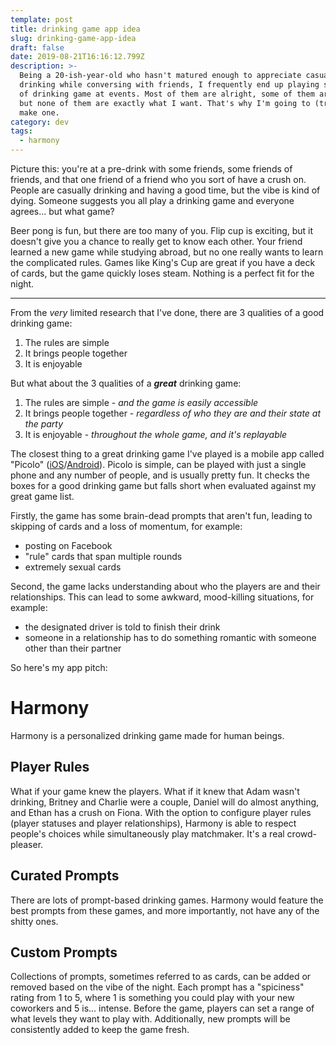 ```yaml
---
template: post
title: drinking game app idea
slug: drinking-game-app-idea
draft: false
date: 2019-08-21T16:16:12.799Z
description: >-
  Being a 20-ish-year-old who hasn't matured enough to appreciate casual
  drinking while conversing with friends, I frequently end up playing some kind
  of drinking game at events. Most of them are alright, some of them are okay,
  but none of them are exactly what I want. That's why I'm going to (try to)
  make one.
category: dev
tags:
  - harmony
---
```

Picture this: you're at a pre-drink with some friends, some friends of friends, and that one friend of a friend who you sort of have a crush on. People are casually drinking and having a good time, but the vibe is kind of dying. Someone suggests you all play a drinking game and everyone agrees... but what game?

Beer pong is fun, but there are too many of you. Flip cup is exciting, but it doesn't give you a chance to really get to know each other. Your friend learned a new game while studying abroad, but no one really wants to learn the complicated rules. Games like King's Cup are great if you have a deck of cards, but the game quickly loses steam. Nothing is a perfect fit for the night.

- - -

From the _very_ limited research that I've done, there are 3 qualities of a good drinking game:

1. The rules are simple
2. It brings people together
3. It is enjoyable

But what about the 3 qualities of a **_great_** drinking game:

1. The rules are simple - _and the game is easily accessible_
2. It brings people together - _regardless of who they are and their state at the party_
3. It is enjoyable - _throughout the whole game, and it's replayable_

The closest thing to a great drinking game I've played is a mobile app called "Picolo" ([iOS](https://apps.apple.com/ca/app/picolo-drinking-game/id1001473964)/[Android](https://play.google.com/store/apps/details?id=com.picolo.android&hl=en_CA)). Picolo is simple, can be played with just a single phone and any number of people, and is usually pretty fun. It checks the boxes for a good drinking game but falls short when evaluated against my great game list.

Firstly, the game has some brain-dead prompts that aren't fun, leading to skipping of cards and a loss of momentum, for example:

* posting on Facebook
* "rule" cards that span multiple rounds
* extremely sexual cards

Second, the game lacks understanding about who the players are and their relationships. This can lead to some awkward, mood-killing situations, for example:

* the designated driver is told to finish their drink
* someone in a relationship has to do something romantic with someone other than their partner

So here's my app pitch:

# Harmony

Harmony is a personalized drinking game made for human beings.

## Player Rules

What if your game knew the players. What if it knew that Adam wasn't drinking, Britney and Charlie were a couple, Daniel will do almost anything, and Ethan has a crush on Fiona. With the option to configure player rules (player statuses and player relationships), Harmony is able to respect people's choices while simultaneously play matchmaker. It's a real crowd-pleaser.

## Curated Prompts

There are lots of prompt-based drinking games. Harmony would feature the best prompts from these games, and more importantly, not have any of the shitty ones.

## Custom Prompts

Collections of prompts, sometimes referred to as cards, can be added or removed based on the vibe of the night. Each prompt has a "spiciness" rating from 1 to 5, where 1 is something you could play with your new coworkers and 5 is... intense. Before the game, players can set a range of what levels they want to play with. Additionally, new prompts will be consistently added to keep the game fresh.
